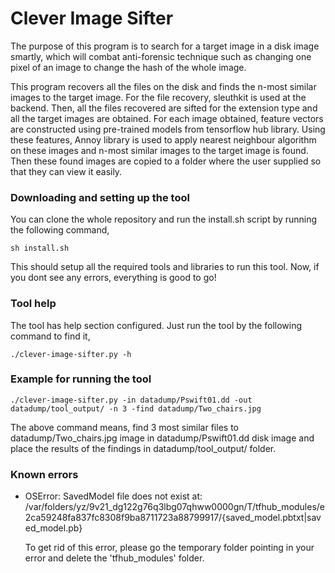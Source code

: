 # Clever Image Sifter

The purpose of this program is to search for a target image in a disk image smartly, which will combat
anti-forensic technique such as changing one pixel of an image to change the hash of the whole image.

This program recovers all the files on the disk and finds the n-most similar images to the target image.
For the file recovery, sleuthkit is used at the backend. Then, all the files recovered are sifted for the extension type
and all the target images are obtained. For each image obtained, feature vectors are constructed using
pre-trained models from tensorflow hub library. Using these features, Annoy library is used to apply
nearest neighbour algorithm on these images and n-most similar images to the target image is found. Then these found
images are copied to a folder where the user supplied so that they can view it easily.

### Downloading and setting up the tool

You can clone the whole repository and run the install.sh script by running the following command,
```
sh install.sh
```

This should setup all the required tools and libraries to run this tool. Now, if you dont see any errors, everything 
is good to go!

### Tool help

The tool has help section configured. Just run the tool by the following command to find it,
```
./clever-image-sifter.py -h
```

### Example for running the tool
```
./clever-image-sifter.py -in datadump/Pswift01.dd -out datadump/tool_output/ -n 3 -find datadump/Two_chairs.jpg
```
The above command means, find 3 most similar files to datadump/Two_chairs.jpg image in datadump/Pswift01.dd disk image
and place the results of the findings in datadump/tool_output/ folder.

### Known errors

* OSError: SavedModel file does not exist at: /var/folders/yz/9v21_dg122g76q3lbg07qhww0000gn/T/tfhub_modules/e2ca59248fa837fc8308f9ba8711723a88799917/{saved_model.pbtxt|saved_model.pb}

    To get rid of this error, please go the temporary folder pointing in your error and delete the 'tfhub_modules' folder.



